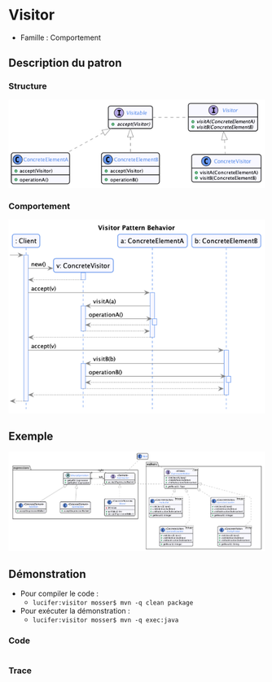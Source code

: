 # Visitor

  * Famille : Comportement

## Description du patron


### Structure

<div align="center">

![visitor class diag](./uml/visitor_cd.png)

</div>

### Comportement

<div align="center">

![visitor class diag](./uml/visitor_sd.png)

</div>

## Exemple

<div align="center">

![visitor class diag](./uml/_example.png)

</div>

## Démonstration

  * Pour compiler le code :
    * `lucifer:visitor mosser$ mvn -q clean package`
  * Pour exécuter la démonstration :
    * `lucifer:visitor mosser$ mvn -q exec:java`

### Code

```java

```

### Trace

```

```
